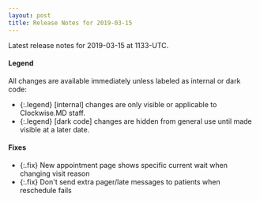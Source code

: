 ```yaml
---
layout: post
title: Release Notes for 2019-03-15
---
```


Latest release notes for 2019-03-15 at 1133-UTC.

<div class='legend' markdown='1'>

#### Legend

All changes are available immediately unless labeled as internal or dark code:

- {:.legend} [internal] changes are only visible or applicable to Clockwise.MD staff.
- {:.legend} [dark code] changes are hidden from general use until made visible at a later date.

</div>


<div class='fixes' markdown='1'>

#### Fixes

- {:.fix} New appointment page shows specific current wait when changing visit reason
- {:.fix} Don't send extra pager/late messages to patients when reschedule fails

</div>

